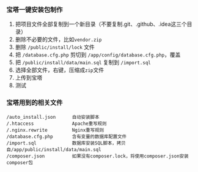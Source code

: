 ### 宝塔一键安装包制作

1. 把项目文件全部复制到一个新目录（不要复制.git、.github、.idea这三个目录）
2. 删除不必要的文件，比如`vendor.zip`
3. 删除 `/public/install/lock` 文件
4. 把 `/database.cfg.php` 剪切到 `/app/config/database.cfg.php`，覆盖
5. 把 `/public/install/data/main.sql` 复制到 `/import.sql`
6. 选择全部文件，右键，压缩成`zip`文件
7. 上传到宝塔
8. 测试

### 宝塔用到的相关文件
```
/auto_install.json      自动安装脚本
/.htaccess              Apache重写规则
/.nginx.rewrite         Nginx重写规则
/database.cfg.php       含有变量的数据库配置文件
/import.sql             数据库安装SQL脚本，拷贝自/app/public/install/data/main.sql
/composer.json          如果没有composer.lock，将使用composer.json安装composer包
```